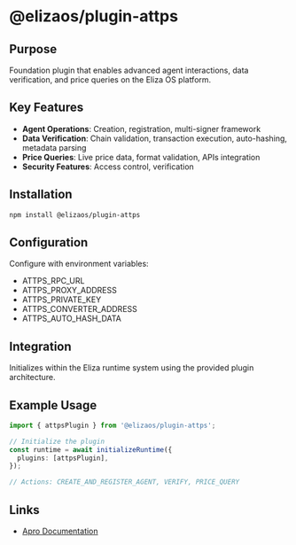# @elizaos/plugin-attps

## Purpose
Foundation plugin that enables advanced agent interactions, data verification, and price queries on the Eliza OS platform.

## Key Features
- **Agent Operations**: Creation, registration, multi-signer framework
- **Data Verification**: Chain validation, transaction execution, auto-hashing, metadata parsing
- **Price Queries**: Live price data, format validation, APIs integration
- **Security Features**: Access control, verification

## Installation
```bash
npm install @elizaos/plugin-attps
```

## Configuration
Configure with environment variables:
- ATTPS_RPC_URL
- ATTPS_PROXY_ADDRESS
- ATTPS_PRIVATE_KEY
- ATTPS_CONVERTER_ADDRESS
- ATTPS_AUTO_HASH_DATA

## Integration
Initializes within the Eliza runtime system using the provided plugin architecture.

## Example Usage
```typescript
import { attpsPlugin } from '@elizaos/plugin-attps';

// Initialize the plugin
const runtime = await initializeRuntime({
  plugins: [attpsPlugin],
});

// Actions: CREATE_AND_REGISTER_AGENT, VERIFY, PRICE_QUERY
```

## Links
- [Apro Documentation](https://docs.apro.com/en)
